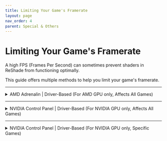 ```yaml
---
title: Limiting Your Game's Framerate
layout: page
nav_order: 4
parent: Special & Others
---
```


# Limiting Your Game's Framerate

A high FPS (Frames Per Second) can sometimes prevent shaders in ReShade from functioning optimally. 

This guide offers multiple methods to help you limit your game's framerate.

---

<details markdown="block" class="details-tree">
<summary>AMD Adrenalin | Driver-Based (For AMD GPU only, Affects All Games)</summary>

Here's how you can use AMD Adrenalin's `Frame rate target control` feature to limit the FPS of your games:

{: .warning}
This impacts all games on your system.

---

### Step 1: Access Adrenalin

- **Easiest Method**: Right-click your desktop and select `AMD Software: Adrenalin Edition`.
  ![Adrenalin from Desktop](./images/limiting_game_fps/amd_desktop_context_menu.jpg)
  
- **Alternative**: Search for `Adrenalin` in the Windows Search Bar.
  ![Adrenalin Search](./images/limiting_game_fps/amd_start_search_software.jpg)

---

### Step 2: Activate "Frame rate target control"

1. Click on `Gaming` in the top bar and select `Graphics`.
   ![Graphics Selection](./images/limiting_game_fps/amd_graphics_gaming_highlight.jpg)
2. In the `Graphics` tab, go to the `Advanced` section and enable `Frame rate target control`.
   ![FRTC Option](./images/limiting_game_fps/amd_enable_frtc.jpg)
3. Adjust the `Max FPS` as per your preference.
   ![Set Max FPS](./images/limiting_game_fps/amd_frtc_tune.jpg)

</details>

---

<details markdown="block" class="details-tree">
<summary>NVIDIA Control Panel | Driver-Based (For NVIDIA GPU only, Affects All Games)</summary>

Here's how to use NVIDIA's Control Panel in order to globally limit the FPS of all your games:

{: .warning}
This impacts all games on your system.

---

### Step 1: Access NVIDIA Control Panel

- **Easiest Method**: Right-click your desktop and select `NVIDIA Control Panel`.
  ![NVIDIA from Desktop](./images/limiting_game_fps/nvidia_desktop_context_menu.jpg)
  
- **Alternative**: Search for `NVIDIA Control Panel` in the Windows Search Bar.
  ![NVIDIA Search](./images/limiting_game_fps/nvidia_start_search_software.jpg)

---

### Step 2: Modify 3D Global Settings

1. On the left, click `Manage 3D Settings`.
   ![Manage 3D Settings](./images/limiting_game_fps/nvidia_manage_3d_settings.jpg)
2. Switch to the `Global Settings` tab.
   ![Global Settings](./images/limiting_game_fps/nvidia_global_settings_tab.jpg)
3. Activate `Max Frame Rate` and select a value between 20 and 1000.
   ![Set Max FPS](./images/limiting_game_fps/nvidia_max_frame_rate.jpg)

</details>

---

<details markdown="block" class="details-tree">
<summary>NVIDIA Control Panel | Driver-Based (For NVIDIA GPU only, Specific Games)</summary>

Here's how to use NVIDIA's Control Panel in order to globally limit the FPS to specific games:

---

### Step 1: Access NVIDIA Control Panel

- **Easiest Method**: Right-click your desktop and choose `NVIDIA Control Panel`.
  ![NVIDIA from Desktop](./images/limiting_game_fps/nvidia_desktop_context_menu.jpg)
  
- **Alternative**: Search for `NVIDIA Control Panel` in the Windows Search Bar.
  ![NVIDIA Search](./images/limiting_game_fps/nvidia_start_search_software.jpg)

---

### Step 2: Modify Per-Game 3D Settings

1. On the left, click `Manage 3D Settings`.
   ![Manage 3D Settings](./images/limiting_game_fps/nvidia_manage_3d_settings.jpg)
2. Navigate to the `Program Settings` tab.
   ![Per Game Settings](./images/limiting_game_fps/nvidia_perapp_settings_tab.jpg)
3. Click `Add` to the right of `Program to customize:`.
   ![Add Game](./images/limiting_game_fps/nvidia_perapp_settings_tab_add.jpg)
4. Choose the game you want to limit.
   ![Select Game](./images/limiting_game_fps/nvidia_perapp_settings_tab_app.jpg)
5. Enable `Max Frame Rate` and choose a value between 20 and 1000.
   ![Set Game-specific Max FPS](./images/limiting_game_fps/nvidia_max_frame_rate_per_app.jpg)

</details>